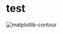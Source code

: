 # test
![matplotlib-contour](https://github.com/user-attachments/assets/5db9a4e8-1385-43e1-967a-6aefa417a6d5)
